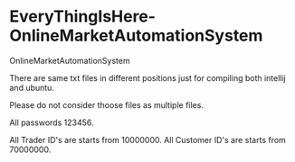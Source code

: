# EveryThingIsHere-OnlineMarketAutomationSystem
OnlineMarketAutomationSystem

There are same txt files in different positions just for compiling both intellij and ubuntu. 

Please do not consider thoose files as multiple files. 

All passwords 123456. 

All Trader ID's are starts from 10000000. 
All Customer ID's are starts from 70000000. 
